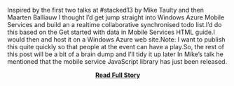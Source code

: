 <p>Inspired by the first two talks at #stacked13 by Mike Taulty and then Maarten Balliauw I thought I’d get jump straight into Windows Azure Mobile Services and build an a realtime collaborative synchronised todo list.I’d do this based on the Get started with data in Mobile Services HTML guide.I would then and host it on a Windows Azure web site.Note: I want to publish this quite quickly so that people at the event can have a play.So, the rest of this post will be a bit of a brain dump and I’ll tidy it up later
  In Mike’s talk he mentioned that the mobile service JavaScript library has just been released.</p>
<center><p><a href="http://www.leggetter.co.uk/2013/04/09/windows-mobile-service-realtime-collaborative-todo.html" style='padding:25px; font-sze:18px; font-weight: bold;'>Read Full Story</a></p></center>
